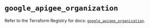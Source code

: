 # `google_apigee_organization`

Refer to the Terraform Registry for docs: [`google_apigee_organization`](https://registry.terraform.io/providers/hashicorp/google/5.25.0/docs/resources/apigee_organization).
